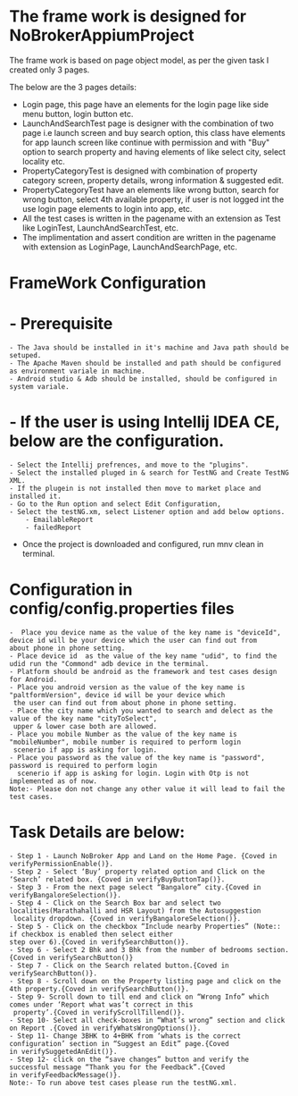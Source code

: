 # The frame work is designed for NoBrokerAppiumProject #

The frame work is based on page object model, as per the given task I created only 3 pages.

The below are the 3 pages details:
  - Login page, this page have an elements for the login page like side menu button, login button etc.
  - LaunchAndSearchTest page is designer with the combination of two page i.e launch screen and buy search option, this
  class have elements for app launch screen like continue with permission and with "Buy" option to search 
  property and having elements of like select city, select locality etc.
  - PropertyCategoryTest is designed with combination of property category screen, property details, wrong information &
   suggested edit.
  -  PropertyCategoryTest have an elements like wrong button, search for wrong button, select 4th available property,
   if user is not logged int the use login page elements to login into app, etc.
  - All the test cases is written in the pagename with an extension as Test like LoginTest, LaunchAndSearchTest, etc.
  - The implimentation and assert condition are written in the pagename with extension as LoginPage, LaunchAndSearchPage,
   etc.
   
# FrameWork Configuration

# - Prerequisite
    - The Java should be installed in it's machine and Java path should be setuped.
    - The Apache Maven should be installed and path should be configured as environment variale in machine.
    - Android studio & Adb should be installed, should be configured in system variale.
    
# - If the user is using Intellij IDEA CE, below are the configuration.
    - Select the Intellij prefrences, and move to the "plugins".
    - Select the installed pluged in & search for TestNG and Create TestNG XML. 
    - If the plugein is not installed then move to market place and installed it.
    - Go to the Run option and select Edit Configuration,
    - Select the testNG.xm, select Listener option and add below options.
        - EmailableReport
        - failedReport
 
 - Once the project is downloaded and configured, run mnv clean in terminal.
 
 # Configuration in config/config.properties files
 
    -  Place you device name as the value of the key name is "deviceId", device id will be your device which the user can find out from 
    about phone in phone setting.
    - Place device id  as the value of the key name "udid", to find the udid run the "Commond" adb device in the terminal.
    - Platform should be android as the framework and test cases design for Android.
    - Place you android version as the value of the key name is "paltformVersion", device id will be your device which
     the user can find out from about phone in phone setting.
    - Place the city name which you wanted to search and delect as the value of the key name "cityToSelect",
     upper & lower case both are allowed.
    - Place you mobile Number as the value of the key name is "mobileNumber", mobile number is required to perform login
     scenerio if app is asking for login.
    - Place you password as the value of the key name is "password", password is required to perform login
      scenerio if app is asking for login. Login with Otp is not implemented as of now.
    Note:- Please don not change any other value it will lead to fail the test cases.
    
 # Task Details are below:
    - Step 1 - Launch NoBroker App and Land on the Home Page. {Coved in verifyPermissionEnable()}.
    - Step 2 - Select ‘Buy’ property related option and Click on the ‘Search’ related box. {Coved in verifyBuyButtonTap()}.
    - Step 3 - From the next page select “Bangalore” city.{Coved in verifyBangaloreSelection()}.
    - Step 4 - Click on the Search Box bar and select two localities(Marathahalli and HSR Layout) from the Autosuggestion
     locality dropdown. {Coved in verifyBangaloreSelection()}.
    - Step 5 - Click on the checkbox “Include nearby Properties” (Note:: if checkbox is enabled then select either 
    step over 6).{Coved in verifySearchButton()}.
    - Step 6 - Select 2 Bhk and 3 Bhk from the number of bedrooms section. {Coved in verifySearchButton()}
    - Step 7 - Click on the Search related button.{Coved in verifySearchButton()}.
    - Step 8 - Scroll down on the Property listing page and click on the 4th property.{Coved in verifySearchButton()}.
    - Step 9- Scroll down to till end and click on “Wrong Info” which comes under ‘Report what was’t correct in this
     property’.{Coved in verifyScrollTillend()}.
    - Step 10- Select all check-boxes in “What’s wrong” section and click on Report .{Coved in verifyWhatsWrongOptions()}.
    - Step 11- Change 3BHK to 4+BHK from ‘whats is the correct configuration’ section in “Suggest an Edit” page.{Coved 
    in verifySuggetedAnEdit()}.
    - Step 12- click on the “save changes” button and verify the successful message “Thank you for the Feedback”.{Coved 
    in verifyFeedbackMessage()}.
    Note:- To run above test cases please run the testNG.xml.